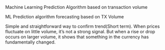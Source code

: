 Machine Learning Prediction Algorithm based on transaction volume

ML Prediction algorithm forecasting based on TX Volume

Simple and straightforward way to confirm trend(Short term).
When prices fluctuate on little volume, it’s not a strong signal. But when a rise or drop occurs on larger volume, it shows that something in the currency has fundamentally changed.



